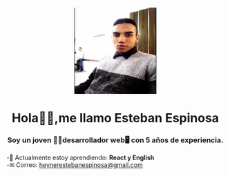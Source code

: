 <p align="center" width="300">

<img align="center" width="190" height="200" src="img/foto.jpg" >
<h1 align="center">Hola🙋‍♂️,me llamo Esteban Espinosa </h1>

<h3 align="center">Soy un joven 💁‍♂️desarrollador web🖥 con 5 años de experiencia. </h3>

-🧠 Actualmente estoy aprendiendo: **React y English**<br>
-✉ Correo: heynerestebanespinosa@gmail.com<br>
</p>
